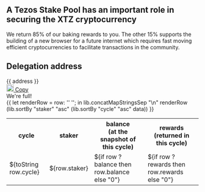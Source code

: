 <div class="row">
    <div class="col-lg-offset-3 col-lg-6 col-sm-offset-2 col-sm-8 col-xs-offset-1 col-xs-10">
        <div class="text-center">
            <h2 class="sub_heading_blue">A Tezos Stake Pool has an important role in securing the XTZ cryptocurrency</h2>
            <p>
                We return 85% of our baking rewards to you. The other 15% supports the building of a new browser for a future internet which requires fast moving efficient cryptocurrencies to facilitate transactions in the community.
            </p>
        </div>
    </div>
</div>
<div class="row">
    <div class="col-sm-offset-2 col-sm-8 col-xs-offset-1 col-xs-10 text-center">
        <div class="blue_box">
            <h2 class="sub_heading_blue">Delegation address</h2>
            <div class="row white_box">
                <div class="col-lg-8 col-xs-offset-1 col-xs-10">
                    <span id="delegationAddress">{{ address }}<span>
                </div>
                <div class="col-lg-4 col-xs-offset-1 col-xs-10">
                    <a class="copy" href="#" onclick="javascript:copyToClipboard('delegationAddress',event);">
                        <img src="/img/stake-pools/copy.png" width="19px">
                        Copy
                    </a>
                </div>
            </div>
            <div class="row full_box hidden">
                <div class="">
                    We're full!
                </div>
            </div>
        </div>
        <table>
        <tr><th>cycle</th><th>staker</th><th>balance<br>(at the snapshot of this cycle)</th><th>rewards<br>(returned in this cycle)</th></tr>
        {{
          let
            renderRow = row: ''
            <tr><td>${toString row.cycle}</td><td>${row.staker}</td>
                <td>${if row ? balance then row.balance else "0"}</td>
                <td>${if row ? rewards then row.rewards else "0"}</td></tr>
            '';
          in
            lib.concatMapStringsSep "\n" renderRow
              (lib.sortBy "staker" "asc" (lib.sortBy "cycle" "asc" data))
        }}
        </table>
    </div>
</div>

<script src="/js/global.js"></script>
